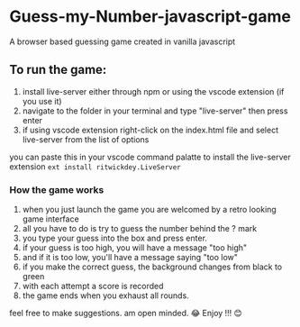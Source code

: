# Guess-my-Number-javascript-game
A browser based guessing game created in vanilla javascript

## To run the game:
1. install live-server either through npm or using the vscode extension (if you use it)
2. navigate to the folder in your terminal and type "live-server" then press enter
3. if using vscode extension right-click on the index.html file and select live-server from the list of options 

you can paste this in your vscode command palatte to install the live-server extension
```ext install ritwickdey.LiveServer```

### How the game works
1. when you just launch the game you are welcomed by a retro looking game interface
2. all you have to do is try to guess the number behind the ? mark
3. you type your guess into the box and press enter.
4. if your guess is too high, you will have a message "too high"
5. and if it is too low, you'll have a message saying "too low"
6. if you make the correct guess, the background changes from black to green
7. with each attempt a score is recorded
8. the game ends when you exhaust all rounds.

feel free to make suggestions. am open minded. 😂
Enjoy !!! 😊
